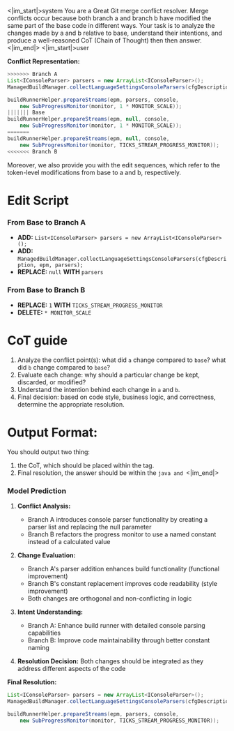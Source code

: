 
<|im_start|>system
You are a Great Git merge conflict resolver. Merge conflicts occur because both branch a and branch b have modified the same part of the base code in different ways. Your task is to analyze the changes made by a and b relative to base, understand their intentions, and produce a well-reasoned CoT (Chain of Thought) then then answer.<|im_end|>
<|im_start|>user

**Conflict Representation:**
```java
>>>>>>> Branch A
List<IConsoleParser> parsers = new ArrayList<IConsoleParser>();
ManagedBuildManager.collectLanguageSettingsConsoleParsers(cfgDescription, epm, parsers);

buildRunnerHelper.prepareStreams(epm, parsers, console, 
    new SubProgressMonitor(monitor, 1 * MONITOR_SCALE));
||||||| Base
buildRunnerHelper.prepareStreams(epm, null, console, 
    new SubProgressMonitor(monitor, 1 * MONITOR_SCALE));
=======
buildRunnerHelper.prepareStreams(epm, null, console, 
    new SubProgressMonitor(monitor, TICKS_STREAM_PROGRESS_MONITOR));
<<<<<<< Branch B
```
Moreover, we also provide you with the edit sequences, which refer to the token-level modifications from base to a and b, respectively.
# Edit Script

### From Base to Branch A
- **ADD:** `List<IConsoleParser> parsers = new ArrayList<IConsoleParser>();`
- **ADD:** `ManagedBuildManager.collectLanguageSettingsConsoleParsers(cfgDescription, epm, parsers);`
- **REPLACE:** `null` **WITH** `parsers`

### From Base to Branch B
- **REPLACE:** `1` **WITH** `TICKS_STREAM_PROGRESS_MONITOR`
- **DELETE:** `* MONITOR_SCALE`

# CoT guide
1. Analyze the conflict point(s): what did `a` change compared to `base`? what did `b` change compared to `base`?
2. Evaluate each change: why should a particular change be kept, discarded, or modified?
3. Understand the intention behind each change in `a` and `b`.
4. Final decision: based on code style, business logic, and correctness, determine the appropriate resolution. 

# Output Format:
You should output two thing: 
1. the CoT, which should be placed within the <cot></cot> tag.
2. Final resolution, the answer should be within the ```java and ```<|im_end|>

### Model Prediction

<cot>

1. **Conflict Analysis:**
   - Branch A introduces console parser functionality by creating a parser list and replacing the null parameter
   - Branch B refactors the progress monitor to use a named constant instead of a calculated value

2. **Change Evaluation:**
   - Branch A's parser addition enhances build functionality (functional improvement)
   - Branch B's constant replacement improves code readability (style improvement)
   - Both changes are orthogonal and non-conflicting in logic

3. **Intent Understanding:**
   - Branch A: Enhance build runner with detailed console parsing capabilities
   - Branch B: Improve code maintainability through better constant naming

4. **Resolution Decision:**
   Both changes should be integrated as they address different aspects of the code

</cot>

**Final Resolution:**
```java
List<IConsoleParser> parsers = new ArrayList<IConsoleParser>();
ManagedBuildManager.collectLanguageSettingsConsoleParsers(cfgDescription, epm, parsers);

buildRunnerHelper.prepareStreams(epm, parsers, console, 
    new SubProgressMonitor(monitor, TICKS_STREAM_PROGRESS_MONITOR));
```